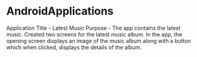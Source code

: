 # AndroidApplications

Application Title - Latest Music
Purpose - The app contains the latest music. Created two screens for the latest music album. In the app, the opening screen displays an image of the music album along with a button which when clicked, displays the details of the album. 
